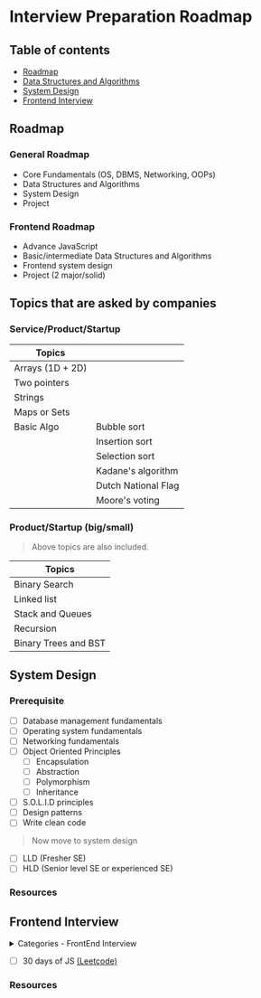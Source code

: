 # Interview Preparation Roadmap

## Table of contents

- [Roadmap](#roadmap)
- [Data Structures and Algorithms](#topics-that-are-asked-by-companies)
- [System Design](#system-design)
- [Frontend Interview](#frontend-interview)

## Roadmap

### General Roadmap

- Core Fundamentals (OS, DBMS, Networking, OOPs)
- Data Structures and Algorithms
- System Design
- Project

### Frontend Roadmap

- Advance JavaScript
- Basic/intermediate Data Structures and Algorithms
- Frontend system design
- Project (2 major/solid)

## Topics that are asked by companies

### Service/Product/Startup

| Topics           |                     |
| ---------------- | ------------------- |
| Arrays (1D + 2D) |                     |
| Two pointers     |                     |
| Strings          |                     |
| Maps or Sets     |                     |
| Basic Algo       | Bubble sort         |
|                  | Insertion sort      |
|                  | Selection sort      |
|                  | Kadane's algorithm  |
|                  | Dutch National Flag |
|                  | Moore's voting      |

### Product/Startup (big/small)

> Above topics are also included.

| Topics               |
| -------------------- |
| Binary Search        |
| Linked list          |
| Stack and Queues     |
| Recursion            |
| Binary Trees and BST |

## System Design

### Prerequisite

- [ ] Database management fundamentals
- [ ] Operating system fundamentals
- [ ] Networking fundamentals
- [ ] Object Oriented Principles
  - [ ] Encapsulation
  - [ ] Abstraction
  - [ ] Polymorphism
  - [ ] Inheritance
- [ ] S.O.L.I.D principles
- [ ] Design patterns
- [ ] Write clean code

> Now move to system design

- [ ] LLD (Fresher SE)
- [ ] HLD (Senior level SE or experienced SE)

### Resources

## Frontend Interview

<details>
<summary>Categories - FrontEnd Interview</summary>

- [ ] Coding questions
  - [ ] Conceptual questions
  - [ ] JavaScript coding challenge
- [ ] UI Tech coding
- [ ] System Design

</details>

- [ ] 30 days of JS [(Leetcode)](https://leetcode.com/studyplan/30-days-of-javascript/)

### Resources
